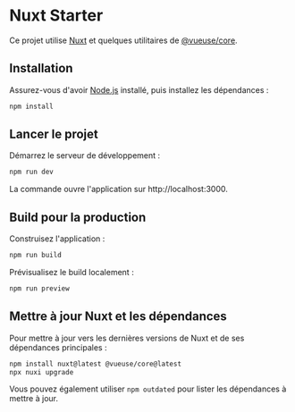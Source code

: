 # Nuxt Starter

Ce projet utilise [Nuxt](https://nuxt.com) et quelques utilitaires de [@vueuse/core](https://vueuse.org/).

## Installation

Assurez-vous d'avoir [Node.js](https://nodejs.org/) installé, puis installez les dépendances :

```bash
npm install
```

## Lancer le projet

Démarrez le serveur de développement :

```bash
npm run dev
```

La commande ouvre l'application sur http://localhost:3000.

## Build pour la production

Construisez l'application :

```bash
npm run build
```

Prévisualisez le build localement :

```bash
npm run preview
```

## Mettre à jour Nuxt et les dépendances

Pour mettre à jour vers les dernières versions de Nuxt et de ses dépendances principales :

```bash
npm install nuxt@latest @vueuse/core@latest
npx nuxi upgrade
```

Vous pouvez également utiliser `npm outdated` pour lister les dépendances à mettre à jour.

